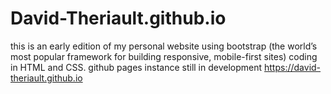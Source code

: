 # David-Theriault.github.io
this is an early edition of my personal website using bootstrap (the world’s most popular framework for building responsive, mobile-first sites) coding in HTML and CSS.
github pages instance still in development
<a>https://david-theriault.github.io</a>

